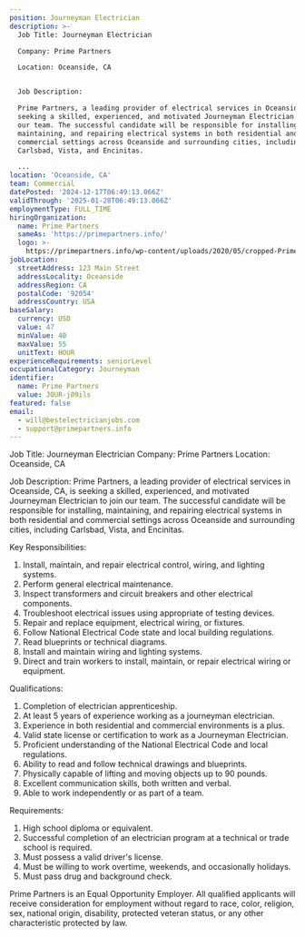 ```yaml
---
position: Journeyman Electrician
description: >-
  Job Title: Journeyman Electrician

  Company: Prime Partners

  Location: Oceanside, CA


  Job Description:

  Prime Partners, a leading provider of electrical services in Oceanside, CA, is
  seeking a skilled, experienced, and motivated Journeyman Electrician to join
  our team. The successful candidate will be responsible for installing,
  maintaining, and repairing electrical systems in both residential and
  commercial settings across Oceanside and surrounding cities, including
  Carlsbad, Vista, and Encinitas.

  ...
location: 'Oceanside, CA'
team: Commercial
datePosted: '2024-12-17T06:49:13.066Z'
validThrough: '2025-01-28T06:49:13.066Z'
employmentType: FULL_TIME
hiringOrganization:
  name: Prime Partners
  sameAs: 'https://primepartners.info/'
  logo: >-
    https://primepartners.info/wp-content/uploads/2020/05/cropped-Prime-Partners-Logo-NO-BG-1-1.png
jobLocation:
  streetAddress: 123 Main Street
  addressLocality: Oceanside
  addressRegion: CA
  postalCode: '92054'
  addressCountry: USA
baseSalary:
  currency: USD
  value: 47
  minValue: 40
  maxValue: 55
  unitText: HOUR
experienceRequirements: seniorLevel
occupationalCategory: Journeyman
identifier:
  name: Prime Partners
  value: JOUR-j09ils
featured: false
email:
  - will@bestelectricianjobs.com
  - support@primepartners.info
---
```




Job Title: Journeyman Electrician
Company: Prime Partners
Location: Oceanside, CA

Job Description:
Prime Partners, a leading provider of electrical services in Oceanside, CA, is seeking a skilled, experienced, and motivated Journeyman Electrician to join our team. The successful candidate will be responsible for installing, maintaining, and repairing electrical systems in both residential and commercial settings across Oceanside and surrounding cities, including Carlsbad, Vista, and Encinitas.

Key Responsibilities:

1. Install, maintain, and repair electrical control, wiring, and lighting systems.
2. Perform general electrical maintenance.
3. Inspect transformers and circuit breakers and other electrical components.
4. Troubleshoot electrical issues using appropriate of testing devices.
5. Repair and replace equipment, electrical wiring, or fixtures.
6. Follow National Electrical Code state and local building regulations.
7. Read blueprints or technical diagrams.
8. Install and maintain wiring and lighting systems.
9. Direct and train workers to install, maintain, or repair electrical wiring or equipment.

Qualifications:

1. Completion of electrician apprenticeship.
2. At least 5 years of experience working as a journeyman electrician.
3. Experience in both residential and commercial environments is a plus.
4. Valid state license or certification to work as a Journeyman Electrician.
5. Proficient understanding of the National Electrical Code and local regulations.
6. Ability to read and follow technical drawings and blueprints.
7. Physically capable of lifting and moving objects up to 90 pounds.
8. Excellent communication skills, both written and verbal.
9. Able to work independently or as part of a team.

Requirements:

1. High school diploma or equivalent.
2. Successful completion of an electrician program at a technical or trade school is required.
3. Must possess a valid driver's license.
4. Must be willing to work overtime, weekends, and occasionally holidays.
5. Must pass drug and background check.

Prime Partners is an Equal Opportunity Employer. All qualified applicants will receive consideration for employment without regard to race, color, religion, sex, national origin, disability, protected veteran status, or any other characteristic protected by law.
